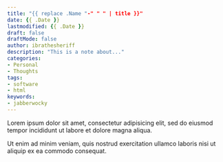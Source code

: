 ```yaml
---
title: "{{ replace .Name "-" " " | title }}"
date: {{ .Date }}
lastmodified: {{ .Date }}
draft: false
draftMode: false
author: ibrathesheriff
description: "This is a note about..."
categories:
- Personal
- Thoughts
tags:
- software
- html
keywords:
- jabberwocky
---
```

Lorem ipsum dolor sit amet, consectetur adipisicing elit, sed do eiusmod
tempor incididunt ut labore et dolore magna aliqua.
<!--more-->
Ut enim ad minim veniam, quis nostrud exercitation ullamco laboris nisi ut
aliquip ex ea commodo consequat.